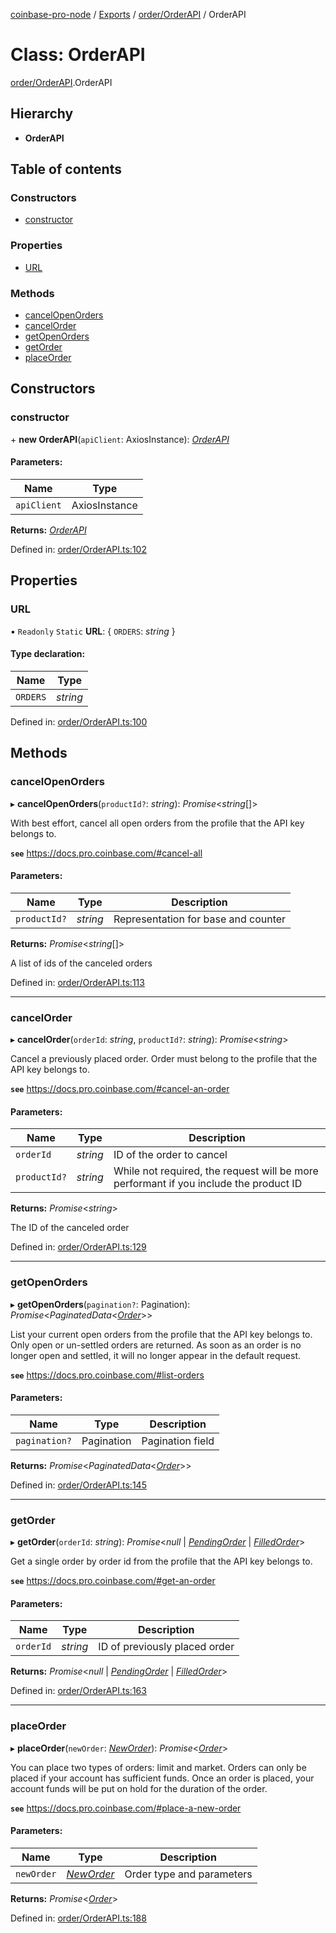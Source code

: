 [coinbase-pro-node](../../README.md) / [Exports](../../modules.md) / [order/OrderAPI](../../modules/order_orderapi.md) / OrderAPI

# Class: OrderAPI

[order/OrderAPI](../../modules/order_orderapi.md).OrderAPI

## Hierarchy

- **OrderAPI**

## Table of contents

### Constructors

- [constructor](orderapi.orderapi.md#constructor)

### Properties

- [URL](orderapi.orderapi.md#url)

### Methods

- [cancelOpenOrders](orderapi.orderapi.md#cancelopenorders)
- [cancelOrder](orderapi.orderapi.md#cancelorder)
- [getOpenOrders](orderapi.orderapi.md#getopenorders)
- [getOrder](orderapi.orderapi.md#getorder)
- [placeOrder](orderapi.orderapi.md#placeorder)

## Constructors

### constructor

\+ **new OrderAPI**(`apiClient`: AxiosInstance): [_OrderAPI_](orderapi.orderapi.md)

#### Parameters:

| Name        | Type          |
| ----------- | ------------- |
| `apiClient` | AxiosInstance |

**Returns:** [_OrderAPI_](orderapi.orderapi.md)

Defined in: [order/OrderAPI.ts:102](https://github.com/bennycode/coinbase-pro-node/blob/3350621/src/order/OrderAPI.ts#L102)

## Properties

### URL

▪ `Readonly` `Static` **URL**: { `ORDERS`: _string_ }

#### Type declaration:

| Name     | Type     |
| -------- | -------- |
| `ORDERS` | _string_ |

Defined in: [order/OrderAPI.ts:100](https://github.com/bennycode/coinbase-pro-node/blob/3350621/src/order/OrderAPI.ts#L100)

## Methods

### cancelOpenOrders

▸ **cancelOpenOrders**(`productId?`: _string_): _Promise_<_string_[]\>

With best effort, cancel all open orders from the profile that the API key belongs to.

**`see`** https://docs.pro.coinbase.com/#cancel-all

#### Parameters:

| Name         | Type     | Description                         |
| ------------ | -------- | ----------------------------------- |
| `productId?` | _string_ | Representation for base and counter |

**Returns:** _Promise_<_string_[]\>

A list of ids of the canceled orders

Defined in: [order/OrderAPI.ts:113](https://github.com/bennycode/coinbase-pro-node/blob/3350621/src/order/OrderAPI.ts#L113)

---

### cancelOrder

▸ **cancelOrder**(`orderId`: _string_, `productId?`: _string_): _Promise_<_string_\>

Cancel a previously placed order. Order must belong to the profile that the API key belongs to.

**`see`** https://docs.pro.coinbase.com/#cancel-an-order

#### Parameters:

| Name         | Type     | Description                                                                           |
| ------------ | -------- | ------------------------------------------------------------------------------------- |
| `orderId`    | _string_ | ID of the order to cancel                                                             |
| `productId?` | _string_ | While not required, the request will be more performant if you include the product ID |

**Returns:** _Promise_<_string_\>

The ID of the canceled order

Defined in: [order/OrderAPI.ts:129](https://github.com/bennycode/coinbase-pro-node/blob/3350621/src/order/OrderAPI.ts#L129)

---

### getOpenOrders

▸ **getOpenOrders**(`pagination?`: Pagination): _Promise_<_PaginatedData_<[_Order_](../../modules/order_orderapi.md#order)\>\>

List your current open orders from the profile that the API key belongs to. Only open or un-settled orders are returned. As soon as an order is no longer open and settled, it will no longer appear in the default request.

**`see`** https://docs.pro.coinbase.com/#list-orders

#### Parameters:

| Name          | Type       | Description      |
| ------------- | ---------- | ---------------- |
| `pagination?` | Pagination | Pagination field |

**Returns:** _Promise_<_PaginatedData_<[_Order_](../../modules/order_orderapi.md#order)\>\>

Defined in: [order/OrderAPI.ts:145](https://github.com/bennycode/coinbase-pro-node/blob/3350621/src/order/OrderAPI.ts#L145)

---

### getOrder

▸ **getOrder**(`orderId`: _string_): _Promise_<_null_ \| [_PendingOrder_](../../interfaces/order/orderapi.pendingorder.md) \| [_FilledOrder_](../../interfaces/order/orderapi.filledorder.md)\>

Get a single order by order id from the profile that the API key belongs to.

**`see`** https://docs.pro.coinbase.com/#get-an-order

#### Parameters:

| Name      | Type     | Description                   |
| --------- | -------- | ----------------------------- |
| `orderId` | _string_ | ID of previously placed order |

**Returns:** _Promise_<_null_ \| [_PendingOrder_](../../interfaces/order/orderapi.pendingorder.md) \| [_FilledOrder_](../../interfaces/order/orderapi.filledorder.md)\>

Defined in: [order/OrderAPI.ts:163](https://github.com/bennycode/coinbase-pro-node/blob/3350621/src/order/OrderAPI.ts#L163)

---

### placeOrder

▸ **placeOrder**(`newOrder`: [_NewOrder_](../../modules/order_orderapi.md#neworder)): _Promise_<[_Order_](../../modules/order_orderapi.md#order)\>

You can place two types of orders: limit and market. Orders can only be placed if your account has sufficient funds. Once an order is placed, your account funds will be put on hold for the duration of the order.

**`see`** https://docs.pro.coinbase.com/#place-a-new-order

#### Parameters:

| Name       | Type                                                   | Description               |
| ---------- | ------------------------------------------------------ | ------------------------- |
| `newOrder` | [_NewOrder_](../../modules/order_orderapi.md#neworder) | Order type and parameters |

**Returns:** _Promise_<[_Order_](../../modules/order_orderapi.md#order)\>

Defined in: [order/OrderAPI.ts:188](https://github.com/bennycode/coinbase-pro-node/blob/3350621/src/order/OrderAPI.ts#L188)
